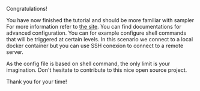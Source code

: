Congratulations!

You have now finished the tutorial and should be more familiar with sampler
For more information refer to [the site](https://sampler.dev/). You can find documentations for advanced configuration. You can for example configure shell commands that will be triggered at certain levels. In this scenario we connect to a local docker container but you can use SSH conexion to connect to a remote server.

As the config file is based on shell command, the only limit is your imagination. 
Don't hesitate to contribute to this nice open source project. 

Thank you for your time!
